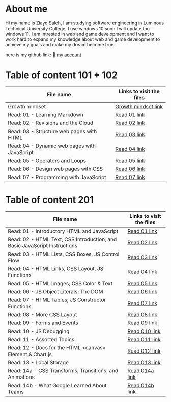 # About me 

Hi my name is Ziayd Saleh, I am studying software engineering in Luminous Technical University College, I use windows 10 soon I will update too windows 11. I am intrested in web and game development and i want to work hard to expand my knowledge about web and game development to achieve my goals and make my dream become true.

here is my github link: 💙
[my account](https://github.com/Ziyadhs?tab=repositories)
# Table of content 101 + 102

| File name | Links to visit the files |
| --- | ----------- |
| Growth mindset | [Growth mindset link](https://ziyadhs.github.io/Read-Notes/growth%20mindset) |
| Read: 01 - Learning Markdown | [Read 01 link](https://ziyadhs.github.io/Read-Notes/Read:%2001%20-%20Learning%20Markdown) |
| Read: 02 - Revisions and the Cloud | [Read 02 link](https://ziyadhs.github.io/Read-Notes/Read:%2002%20-%20Revisions%20and%20the%20Cloud) |
| Read: 03 - Structure web pages with HTML | [Read 03 link](https://ziyadhs.github.io/Read-Notes/Read03) |
|  Read: 04 - Dynamic web pages with JavaScript | [Read 04 link](https://ziyadhs.github.io/Read-Notes/Read04) |
|  Read: 05 - Operators and Loops | [Read 05 link](https://ziyadhs.github.io/Read-Notes/Read05) |
|  Read: 06 - Design web pages with CSS | [Read 06 link](https://ziyadhs.github.io/Read-Notes/Read06) |
|  Read: 07 - Programming with JavaScript | [Read 07 link](https://ziyadhs.github.io/Read-Notes/Read07) |

# Table of content 201

| File name | Links to visit the files |
| --- | ----------- |
| Read: 01 - Introductory HTML and JavaScript | [Read 01 link](https://ziyadhs.github.io/Read-Notes/Read01c201) |
| Read: 02 - HTML Text, CSS Introduction, and Basic JavaScript Instructions | [Read 02 link](https://ziyadhs.github.io/Read-Notes/Read02c201) |
| Read: 03 - HTML Lists, CSS Boxes, JS Control Flow | [Read 03 link](https://ziyadhs.github.io/Read-Notes/Read03c201) |
| Read: 04 - HTML Links, CSS Layout, JS Functions | [Read 04 link](https://ziyadhs.github.io/Read-Notes/Read04c201) |
| Read: 05 - HTML Images; CSS Color & Text | [Read 05 link](https://ziyadhs.github.io/Read-Notes/Read05c201) |
| Read: 06 - JS Object Literals; The DOM | [Read 06 link](https://ziyadhs.github.io/Read-Notes/Read06c201) |
| Read: 07 - HTML Tables; JS Constructor Functions | [Read 07 link](https://ziyadhs.github.io/Read-Notes/Read07c201) |
| Read: 08 - More CSS Layout | [Read 08 link](https://ziyadhs.github.io/Read-Notes/Read08c201) |
| Read: 09 - Forms and Events | [Read 09 link](https://ziyadhs.github.io/Read-Notes/Read09c201) |
| Read: 10 - JS Debugging | [Read 010 link](https://ziyadhs.github.io/Read-Notes/Read010c201) |
| Read: 11 - Assorted Topics | [Read 011 link](https://ziyadhs.github.io/Read-Notes/Read011c201) |
| Read: 12 - Docs for the HTML &lt;canvas> Element & Chart.js | [Read 012 link](https://ziyadhs.github.io/Read-Notes/Read012c201) |
| Read: 13 - Local Storage | [Read 013 link](https://ziyadhs.github.io/Read-Notes/Read013c201) |
| Read: 14a - CSS Transforms, Transitions, and Animations | [Read 014a link](https://ziyadhs.github.io/Read-Notes/Read014c201a) |
| Read: 14b - What Google Learned About Teams | [Read 014b link](https://ziyadhs.github.io/Read-Notes/Read014c201b) |